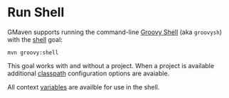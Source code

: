 <!--

    Copyright (c) 2007-2013, the original author or authors.

    This program is licensed to you under the Apache License Version 2.0,
    and you may not use this file except in compliance with the Apache License Version 2.0.
    You may obtain a copy of the Apache License Version 2.0 at http://www.apache.org/licenses/LICENSE-2.0.

    Unless required by applicable law or agreed to in writing,
    software distributed under the Apache License Version 2.0 is distributed on an
    "AS IS" BASIS, WITHOUT WARRANTIES OR CONDITIONS OF ANY KIND, either express or implied.
    See the Apache License Version 2.0 for the specific language governing permissions and limitations there under.

-->
# Run Shell

GMaven supports running the command-line [Groovy Shell](http://groovy.codehaus.org/Groovy+Shell)
(aka `groovysh`) with the [shell](shell-mojo.html) goal:

    mvn groovy:shell

This goal works with and without a project.  When a project is available additional [classpath](classpath.html)
configuration options are avaiable.

All context [variables](variables.html) are availble for use in the shell.
